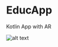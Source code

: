 # EducApp
Kotlin App with AR  

![alt text](https://aw.githubusercontent.com/jhonn123123/EducApp/master/IMG/Screenshot_20201202-123347_EducApp.jpg)




